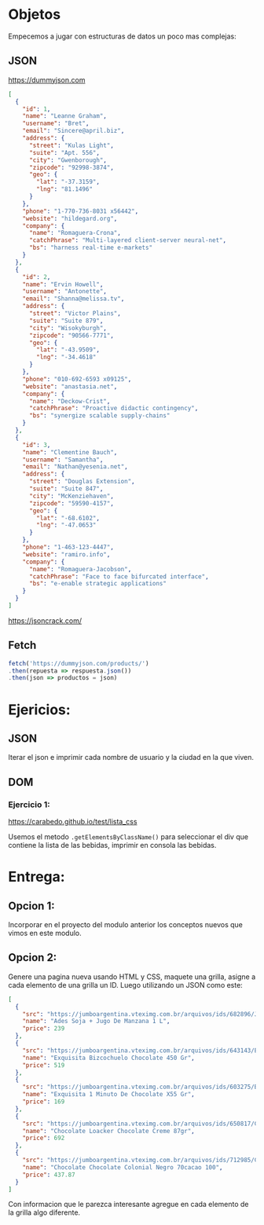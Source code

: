 # Objetos
Empecemos a jugar con estructuras de datos un poco mas complejas:

## JSON

https://dummyjson.com

```json
[
  {
    "id": 1,
    "name": "Leanne Graham",
    "username": "Bret",
    "email": "Sincere@april.biz",
    "address": {
      "street": "Kulas Light",
      "suite": "Apt. 556",
      "city": "Gwenborough",
      "zipcode": "92998-3874",
      "geo": {
        "lat": "-37.3159",
        "lng": "81.1496"
      }
    },
    "phone": "1-770-736-8031 x56442",
    "website": "hildegard.org",
    "company": {
      "name": "Romaguera-Crona",
      "catchPhrase": "Multi-layered client-server neural-net",
      "bs": "harness real-time e-markets"
    }
  },
  {
    "id": 2,
    "name": "Ervin Howell",
    "username": "Antonette",
    "email": "Shanna@melissa.tv",
    "address": {
      "street": "Victor Plains",
      "suite": "Suite 879",
      "city": "Wisokyburgh",
      "zipcode": "90566-7771",
      "geo": {
        "lat": "-43.9509",
        "lng": "-34.4618"
      }
    },
    "phone": "010-692-6593 x09125",
    "website": "anastasia.net",
    "company": {
      "name": "Deckow-Crist",
      "catchPhrase": "Proactive didactic contingency",
      "bs": "synergize scalable supply-chains"
    }
  },
  {
    "id": 3,
    "name": "Clementine Bauch",
    "username": "Samantha",
    "email": "Nathan@yesenia.net",
    "address": {
      "street": "Douglas Extension",
      "suite": "Suite 847",
      "city": "McKenziehaven",
      "zipcode": "59590-4157",
      "geo": {
        "lat": "-68.6102",
        "lng": "-47.0653"
      }
    },
    "phone": "1-463-123-4447",
    "website": "ramiro.info",
    "company": {
      "name": "Romaguera-Jacobson",
      "catchPhrase": "Face to face bifurcated interface",
      "bs": "e-enable strategic applications"
    }
  }
]
```

https://jsoncrack.com/

## Fetch

```js
fetch('https://dummyjson.com/products/')
.then(repuesta => respuesta.json())
.then(json => productos = json)
```

# Ejericios:

## JSON

Iterar el json e imprimir cada nombre de usuario y la ciudad en la que viven.


## DOM

### Ejercicio 1:


https://carabedo.github.io/test/lista_css

Usemos el metodo `.getElementsByClassName()` para seleccionar el div que contiene la lista de las bebidas, imprimir en consola las bebidas.

# Entrega:

## Opcion 1:

Incorporar en el proyecto del modulo anterior los conceptos nuevos que vimos en este modulo.
    
## Opcion 2:

Genere una pagina nueva usando HTML y CSS, maquete una grilla, asigne a cada elemento de una grilla un ID. Luego utilizando un JSON como este: 

```json
[
  {
    "src": "https://jumboargentina.vteximg.com.br/arquivos/ids/682896/Jugo-Ades-Soja-Manzana-1-Lt-1-17840.jpg?v=637764969806700000",
    "name": "Ades Soja + Jugo De Manzana 1 L",
    "price": 239
  },
  {
    "src": "https://jumboargentina.vteximg.com.br/arquivos/ids/643143/Exquisita-Bizc-Chocolate-Ldg-12x450g-1-861744.jpg?v=637564728573800000",
    "name": "Exquisita Bizcochuelo Chocolate 450 Gr",
    "price": 519
  },
  {
    "src": "https://jumboargentina.vteximg.com.br/arquivos/ids/603275/Bizcochuelo-Exquisita-1-Min-Choc-X55g-1-853761.jpg?v=637358665317730000",
    "name": "Exquisita 1 Minuto De Chocolate X55 Gr",
    "price": 169
  },
  {
    "src": "https://jumboargentina.vteximg.com.br/arquivos/ids/650817/Chocolate-Loacker-Chocolate-Creme-87gr-1-863534.jpg?v=637595826966530000",
    "name": "Chocolate Loacker Chocolate Creme 87gr",
    "price": 692
  },
  {
    "src": "https://jumboargentina.vteximg.com.br/arquivos/ids/712985/Chocolate-Chocolate-Colonial-Negro-70cacao-100-1-892562.jpg?v=637947715242530000",
    "name": "Chocolate Chocolate Colonial Negro 70cacao 100",
    "price": 437.87
  }
]
```


Con informacion que le parezca interesante agregue en cada elemento de la grilla algo diferente.
